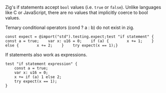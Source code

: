 Zig's if statements accept `bool` values (i.e. `true` or `false`). Unlike languages like C or JavaScript, there are no values that implicitly coerce to bool values.

Ternary conditional operators (cond ? a : b) do not exist in zig.

```
const expect = @import("std").testing.expect;test "if statement" {    const a = true;    var x: u16 = 0;    if (a) {        x += 1;    } else {        x += 2;    }    try expect(x == 1);}
```

If statements also work as expressions.

```zig
test "if statement expression" {
	const a = true;
	var x: u16 = 0;
	x += if (a) 1 else 2;
	try expect(x == 1);
}
```